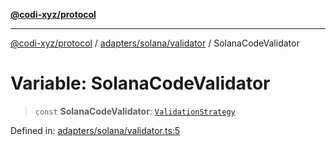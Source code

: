 [**@codi-xyz/protocol**](../../../../README.md)

***

[@codi-xyz/protocol](../../../../modules.md) / [adapters/solana/validator](../README.md) / SolanaCodeValidator

# Variable: SolanaCodeValidator

> `const` **SolanaCodeValidator**: [`ValidationStrategy`](../../../../validator/interfaces/ValidationStrategy.md)

Defined in: [adapters/solana/validator.ts:5](https://github.com/codi-xyz/protocol/blob/7dd35660b72e021f0aea9ce5abeac1856fc6b63b/src/adapters/solana/validator.ts#L5)
